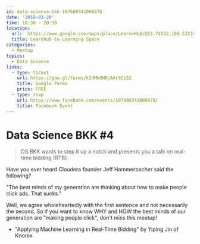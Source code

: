```yaml
---
id: data-science-bkk-197600341008878
date: '2018-03-20'
time: 18:30 ~ 20:30
location:
  url:  https://www.google.com/maps/place/Learn+Hub/@13.74532,100.5323423,17z/data=!3m1!4b1!4m5!3m4!1s0x30e29ed20f89d211:0x810d7dd9fa79451d!8m2!3d13.74532!4d100.534531
  title: LearnHub Co-Learning Space
categories:
  - Meetup
topics:
  - Data Science
links:
  - type: ticket
    url: https://goo.gl/forms/k2dMW3HOcAAr5Ci52
    title: Google Forms
    price: FREE
  - type: rsvp
    url: https://www.facebook.com/events/197600341008878/
    title: Facebook Event
---
```


# Data Science BKK #4

> DS:BKK wants to step it up a notch and presents you a talk on real-time bidding (RTB).

Have you ever heard Cloudera founder Jeff Hammerbacher said the following?

"The best minds of my generation are thinking about how to make people click ads. That sucks."

Well, we agree wholeheartedly with the first sentence and not necessarily the second. So if you want to know WHY and HOW the best minds of our generation are "making people click", don't miss this meetup!

- "Applying Machine Learning in Real-Time Bidding" by Yiping Jin of Knorex
